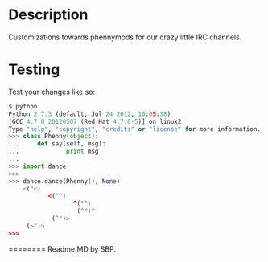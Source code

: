 Description
===========

Customizations towards phennymods for our crazy little IRC channels.

Testing
=======

Test your changes like so:

```python
$ python
Python 2.7.3 (default, Jul 24 2012, 10:05:38)
[GCC 4.7.0 20120507 (Red Hat 4.7.0-5)] on linux2
Type "help", "copyright", "credits" or "license" for more information.
>>> class Phenny(object):
...     def say(self, msg):
...             print msg
...
>>> import dance
>>>
>>> dance.dance(Phenny(), None)
    <("<)
           <("^)
                  ^("^)
                   (^")^
            (^")>
     (>")>
>>>
```
========
Readme.MD by SBP.
